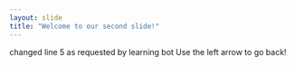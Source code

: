```yaml
---
layout: slide
title: "Welcome to our second slide!"
---
```

changed line 5 as requested by learning bot
Use the left arrow to go back!
